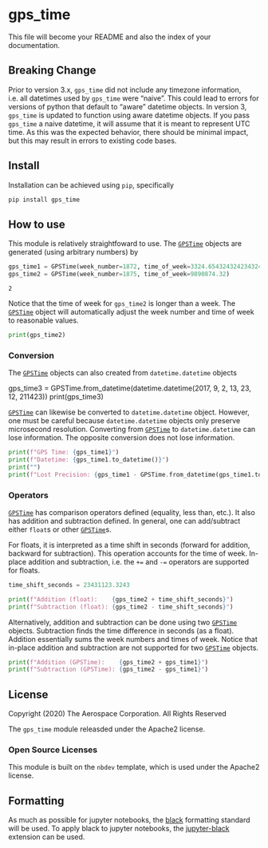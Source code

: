 # gps_time


<!-- WARNING: THIS FILE WAS AUTOGENERATED! DO NOT EDIT! -->

This file will become your README and also the index of your
documentation.

## Breaking Change

Prior to version 3.x, `gps_time` did not include any timezone
information, i.e. all datetimes used by `gps_time` were “naive”. This
could lead to errors for versions of python that default to “aware”
datetime objects. In version 3, `gps_time` is updated to function using
aware datetime objects. If you pass `gps_time` a naive datetime, it will
assume that it is meant to represent UTC time. As this was the expected
behavior, there should be minimal impact, but this may result in errors
to existing code bases.

## Install

Installation can be achieved using `pip`, specifically

``` sh
pip install gps_time
```

## How to use

This module is relatively straightfoward to use. The
[`GPSTime`](https://the-aerospace-corporation.github.io/gps_time/core.html#gpstime)
objects are generated (using arbitrary numbers) by

``` python
gps_time1 = GPSTime(week_number=1872, time_of_week=3324.654324324234324)
gps_time2 = GPSTime(week_number=1875, time_of_week=9890874.32)
```

    2

Notice that the time of week for `gps_time2` is longer than a week. The
[`GPSTime`](https://the-aerospace-corporation.github.io/gps_time/core.html#gpstime)
object will automatically adjust the week number and time of week to
reasonable values.

``` python
print(gps_time2)
```

### Conversion

The
[`GPSTime`](https://the-aerospace-corporation.github.io/gps_time/core.html#gpstime)
objects can also created from `datetime.datetime` objects

gps_time3 = GPSTime.from_datetime(datetime.datetime(2017, 9, 2, 13, 23,
12, 211423)) print(gps_time3)

[`GPSTime`](https://the-aerospace-corporation.github.io/gps_time/core.html#gpstime)
can likewise be converted to `datetime.datetime` object. However, one
must be careful because `datetime.datetime` objects only preserve
microsecond resolution. Converting from
[`GPSTime`](https://the-aerospace-corporation.github.io/gps_time/core.html#gpstime)
to `datetime.datetime` can lose information. The opposite conversion
does not lose information.

``` python
print(f"GPS Time: {gps_time1}")
print(f"Datetime: {gps_time1.to_datetime()}")
print("")
print(f"Lost Precision: {gps_time1 - GPSTime.from_datetime(gps_time1.to_datetime())}")
```

### Operators

[`GPSTime`](https://the-aerospace-corporation.github.io/gps_time/core.html#gpstime)
has comparison operators defined (equality, less than, etc.). It also
has addition and subtraction defined. In general, one can add/subtract
either `float`s or other
[`GPSTime`](https://the-aerospace-corporation.github.io/gps_time/core.html#gpstime)s.

For floats, it is interpreted as a time shift in seconds (forward for
addition, backward for subtraction). This operation accounts for the
time of week. In-place addition and subtraction, i.e. the `+=` and `-=`
operators are supported for floats.

``` python
time_shift_seconds = 23431123.3243

print(f"Addition (float):    {gps_time2 + time_shift_seconds}")
print(f"Subtraction (float): {gps_time2 - time_shift_seconds}")
```

Alternatively, addition and subtraction can be done using two
[`GPSTime`](https://the-aerospace-corporation.github.io/gps_time/core.html#gpstime)
objects. Subtraction finds the time difference in seconds (as a float).
Addition essentially sums the week numbers and times of week. Notice
that in-place addition and subtraction are not supported for two
[`GPSTime`](https://the-aerospace-corporation.github.io/gps_time/core.html#gpstime)
objects.

``` python
print(f"Addition (GPSTime):    {gps_time2 + gps_time1}")
print(f"Subtraction (GPSTime): {gps_time2 - gps_time1}")
```

## License

Copyright (2020) The Aerospace Corporation. All Rights Reserved

The `gps_time` module releasded under the Apache2 license.

### Open Source Licenses

This module is built on the `nbdev` template, which is used under the
Apache2 license.

## Formatting

As much as possible for jupyter notebooks, the
[black](https://black.readthedocs.io/en/stable/) formatting standard
will be used. To apply black to jupyter notebooks, the
[jupyter-black](https://github.com/drillan/jupyter-black) extension can
be used.

